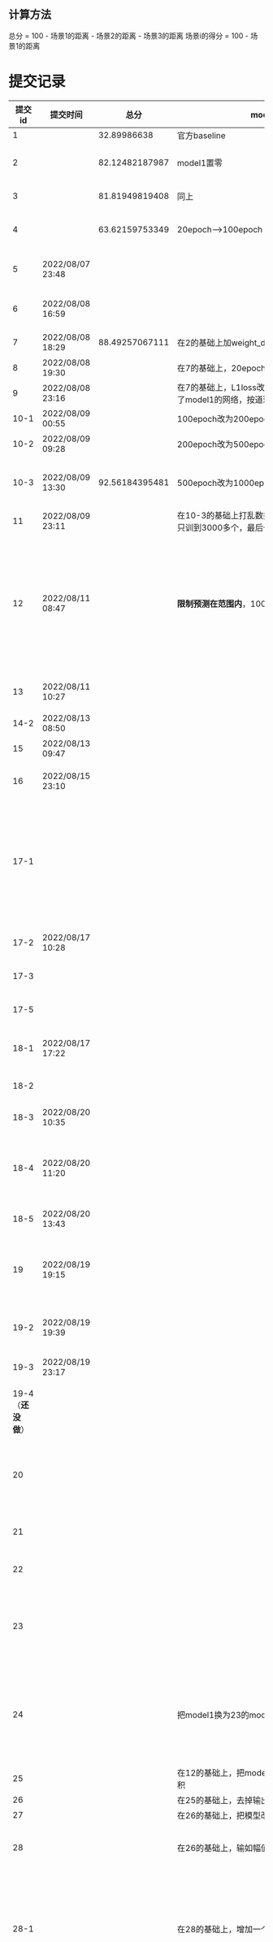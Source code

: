 ## 计算方法
总分 = 100 - 场景1的距离 - 场景2的距离 - 场景3的距离
场景i的得分 = 100 - 场景1的距离
# 提交记录
| 提交id | 提交时间 | 总分 |model1方法 | 1得分 | 2得分 |  model1总结  | model2方法 |  3得分 | model2总结 |
|  ----  |  ----  |  ----  | ----  | ----  | ----  | ----  | ---- |---- |---- |
| 1 | | 32.89986638 |官方baseline | 98.79622250 | 49.26791637 | | 用的model1 | 84.83572752 | |
| 2 | | 82.12482187987 | model1置零 | 98.66551103312s | 98.62358332648 | 只用4个通道对场景1的效果影响不大，但是对场景2十分友好| 同上 | 同上| |
| 3 | | 81.81949819408 | 同上 |同上 | 同上 | | 只用1000个标签样本 |  84.53040383447 | 还不如直接用model1 |
| 4 | | 63.62159753349 | 20epoch-->100epoch |85.49242591707 | 86.15884952062 |  100个epoch，model1好像过拟合了，远不如之前20个epoch| 20epoch-->100epoch,最简单的半监督 |   91.97032209580 | 最简单的半监督得到的model2比之前还是有提升的 |
| 5 | 2022/08/07 23:48 | | | | | | 100epoch-->20epoch | 84.94623435439 | 4里面model2训练100epoch比20个epoch效果好，20个epoch欠拟合 |
| 6 | 2022/08/08 16:59 | | | | | | 花时间设计的半监督训练方式  | 91.52268251519 | 比最傻逼的半监督低了0.4个百分点，但是这次所有的训练都只有50个epoch |
| 7 | 2022/08/08 18:29 | 88.49257067111 | 在2的基础上加weight_decay | 98.49197300421 | 98.47791515170 | 加了weight_decay之后略微降了0.2左右 | 同上 | 同上 | 同上 |
| 8 | 2022/08/08 19:30 | | 在7的基础上，20epoch改为40epoch | 98.85236625224 | 98.84850910502 | 可以，是目前最强了 |  |  |  |
| 9 | 2022/08/08 23:16 | | 在7的基础上，L1loss改为MSEloss, 100epoch(重写了model1的网络，按道理是没有变化的) | 99.53934768497 | 99.53123079894 | 目前最强了，继续训或许可以更强 |  |  |  |
| 10-1 | 2022/08/09 00:55 | | 100epoch改为200epoch | 99.61251968129 | 99.60585838940 | 又强了0.1左右 |  |  |  |
| 10-2 | 2022/08/09 09:28 | | 200epoch改为500epoch | 99.68704509416 | 99.67430117920 | 又强了0.1左右,继续训，或许还可以增强 |  |  |  |
| 10-3 | 2022/08/09 13:30 | 92.56184395481 | 500epoch改为1000epoch | 99.71858824222 | 99.71303769030scenario | 又强了0.03左右,继续训，或许还可以增强 |  在4的基础上，傻逼版半监督，打乱数据顺序，1000个epoch |93.13021802229 | 提升了一个百分点 |
| 11 | 2022/08/09 23:11| | 在10-3的基础上打乱数据顺序，10000个epoch，只训到3000多个，最后一次保存是2500epoch | 99.75241118782 | 99.73356698664 | 又好了一些 |   |  |  |
| 12 | 2022/08/11 08:47 | | **限制预测在范围内**，10000个epoch | 99.72530729212 | 99.71998489872 | 从loss来看，没有11下降得快;评测效果略降略降，0.03左右|在6的基础上，改为打标签数量逐渐增多的策略、MSE、weightdecay、随机数种子、加载时打乱数据顺序、每次分数据时也打乱，增加epoch(M0 500，M1M2 500，M_last 1000),限制预测在范围内 | 93.03162626763 | 比6升了1.5,还是不够好 | 
| 13 | 2022/08/11 10:27 | | | | | | 在12的model1的基础上，用1000个有标签数据finetune | 92.44001574439 | 不是很棒 |
|14-2| 2022/08/13 08:50 | | | | | | tri-training | 41.77820351692 | loss下降不太好 |
| 15 | 2022/08/13 09:47 | | | | | | self-training | 93.02363670053 | 每轮20个epoch，loss就下降得可以了，可是效果一般 |
| 16 | 2022/08/15 23:10 | | | | | | 输入幅值，1维卷积 | 96.08785402072 | 评测挺棒，输入幅值挺有用，xm输入幅值到原网络也是96.0 |
| 17-1 | | | | | | |输入幅值，resnet18，后接dropout、非线性、全连接，不加载预训练模型(提交时为防止爆显存，要eval和no_grad)(为了防止联网报错，不要加载预训练模型)，1000epoch | 97.45210068581 | |
| 17-2 | 2022/08/17 10:28 | | | | | | 加载预训练模型，改为4000epoch | 98.14843160368 | 从loss来看，训练集欠拟合了，评测很好，resnet18很有用 |
| 17-3 | | | | | | | 17-2基础上， 全连接层改为512-2 | 97.87331292661 | 从loss也可以看到，过拟合了  |
| 17-5 | | | | | | | 17-3基础上，全连接层512-128-2，dropout为0.1 | 98.00809427331 | 从loss也可以看到，又欠拟合了 | 
| 18-1 | 2022/08/17 17:22 | | | | | |  17-3的基础上，resnet18改为resnet34 |**98.18129227760** | 从loss来看，过拟合了，从测试来看，当前最佳 |
| 18-2 | | | | | | | 18-1的基础上，weight decay改为0.01 |97.74274708161 | 从loss来看，还是过拟合了，训练和测试loss都没18-1好 |
| 18-3 | 2022/08/20 10:35 | | | | | | 18-1的基础上，加dropout=0.3 | 97.98243330091 | 又有点欠拟合了 |
| 18-4 | 2022/08/20 11:20 | | | | | | 18-1的基础上，加dropout=0.1 | 97.93813724976| 训练和验证的loss很均衡，可是评测分数没有体现优势**可能训练和验证没必要均衡，重点是在验证集上要好（即欠拟合，过拟合都行，只要验证集loss低）** |
| 18-5 | 2022/08/20 13:43 | | | | | | 18-1的基础上，加dropout=0.05 | 97.86239343732 |有点过拟合 |
| 19 | 2022/08/19 19:15 | | | | | | 在15 self training的基础上，resnet18改为resnet34，以及输入为幅值，（15与18-1的结合） | 98.18568403176 | 
| 19-2 | 2022/08/19 19:39 | | | | | | 在19的基础上，重复轮数20改为10，epochs20改为100 | 98.23597831945
| 19-3 | 2022/08/19 23:17 | | | | | | 在19的基础上，预训练模型用18-1训练好的模型 | 98.18945133566 |
| 19-4（**还没做**） | | | | | | | 19的基础上，像官方代码一样分一个验证集出来,weight decay
| 20 | | | | | | | 18-1的基础上，从输入三个通道都是一样的幅值，改为，输入两个通道位一样的幅值，第三个通道为相位 | | 从训练和测试loss来看，过拟合很严重，说明相位信息可能没啥用 |
| 21 | | | | | | | 18-1的基础上，resnet34改为resnet50 |  | 无法提交，会爆显存|
| 22 | | | | | | | 17-2的基础上，resnet18改为resnet34 | 98.14994566411 | 也是欠拟合，和17-2效果相近 |
| 23 | | | | | | | 加载22的模型作为预训练模型，self-training，带测试集 | 98.23264712013 | 这种resnet外接全连接层还是老问题，训练loss降不下去，停在1.几，也可能是因为dropout0.3太大了。（没训完，很耗时，只完整地训练7轮，验证集0.7409） |
| 24 | | | 把model1换为23的model2（resnet34外接全连接） | | | 这个时候，model1和model2都这么大的话，提交会爆显存；把model2改为官方的小模型居然还是爆显存，说明这个model1不能这么大;换成17-3中最小的resnet18，也还是爆显存 |
| 25 | | | 在12的基础上，把model1换成16中的幅值、一维卷积 | | | 从loss来看，还不如12中loss下降得快| 
| 26 | | | 在25的基础上，去掉输出限制 | | |  比25，loss下降得更快 |
| 27 | | | 在26的基础上，把模型改为vgg11_bn | | | vgg11_bn有500M+ |
| 28 | |  | 在26的基础上，输如幅值，配合官方原模型 |99.69736780548 | 99.68891700505| 比25，26，loss下降得更快，但好像还是微微不如11，可以试试去掉padding |
| 28-1 | | | 在28的基础上，增加一个全连接层 | 99.73683759550 | 99.71096224744 | 一边训一边提交，可以发现，一般来说，验证集loss越低，测评分数越高；但也不一定，比如5000epoch时验证集loss为0.227低于11的0.295，但是测评分数比11差一些；总共训练大约10000个epoch |
| 28-2 | | | 在28-1的基础上，改schedular  `StepLR(optimizer, step_size=30, gamma=0.5)` | 99.58958395960 | 99.57577081365| lr下降得很快，大约100epoch就乘以0.1； loss下降相比28-1没有优势 |
| 28-3 | | |  在28-1的基础上，改schedular `CosineAnnealingLR(optimizer, T_max=200)` |99.71646299278 | 99.70463546103| 训到3700epoch|
| 29 | | | 在28-2的基础上，增加dropout0.1 | | | 加dropout好像会减缓loss的下降
| 30 | | | 在28-1的基础上，把全连接层再变大`nn.Linear(768*9*4,1000)`,schedular  `StepLR(optimizer, step_size=30, gamma=0.5)`| 99.61008989321 | 99.60330123756 | 这个模型115M了，在改之前模型只有20M，试了一下，不会爆显存，只训了500个epoch|
| 31 | | | 基于30，将输入缩小一倍再输入resnet18（输入幅值，经过二维卷积步长为2，再输入resnet）, batch size 512 |  99.50162316622 | 99.48286763623 | 综合loss和评测分数来看，**貌似欠拟合完全没关系，只要在验证集上表现好即可**|
| 32 | | | 基于31，更改缩小方式（幅值复制三份，经过二维步长为2的池化，再输入resnet）, batch size 256 | 
| 33 | | | 爆显存还有一种解决方式，把不用的维度从取0改为丢弃，那么就不用另外缩小高宽了，batch size 1024（可能太大了点），其他基于32 |
| 34 | | | 基于33，将学习率调整策略改为`ReduceLROnPlateau(optimizer, factor=0.1)`,将batchsize改为32（博客https://www.cnblogs.com/kk17/p/10162510.html说过大batch size不好）| | | **特别注意，这个学习率调整策略的scheduler.step(valloss)这种写法不适用于别的学习率调整策略，记得改过来**|
| 34-1 | | |基于34，factor改为0.5 |
| 34-2 | | |和34-1一样，验证可复现性 **设定可复现，会显著降低训练速度** |
| 35 | | | 基于34 `ReduceLROnPlateau(optimizer, factor=0.8, patience=30,)`  bs 1024| | | loss比34好多了|
| 35-1 | | |基于35，bs 32 | | | 从一两百个epochs来看，训练和验证得loss貌似确实比35（bs 1024）下降地块一些, 但是从长期来看，训练loss下降得也更好，验证loss却下降得很差。**惊奇地发现，35（bs 1024）欠拟合，bs 32过拟,bs512可能会好点？** **貌似小batch size容易过拟合，大batch size容易欠拟合**|
| 35-2 | | |基于35，bs 512 | | | |
| 35-3 | | |基于35，bs 256 |99.79162396550 | 99.77670819206 | 训了6600个epochs（后面几千个epochs没训出啥）|
| 35-3-2 | | |基于35-3，lr 0.01 | | | 应该说没有明显的优势，尽管貌似不那么过拟合|
| 35-4 | | |基于35，bs 128 | | | |
| 35-5 | | |基于35，bs 64 | | | 25-2,35-3,35-4,35-5,占用显存分别为3551M、2339M、1739M、1451M；四者速度上的区别不大，几乎同时开训，花约三个小时分别训到529、521、518、449epoch；四者都是过拟合，从验证集loss来看，batchsize 512和256比较好|
| 36 | | | **transformer** ，model大小只有1.7M | | | loss不太能下降|
| 36-1 | | | 基于36，输入(256,16) | | |  |
| 37-2 | | |基于35-2，resnet18改为resnet34，另外**防爆显存借用了热心小哥哥的策略** | | | |
| 37-3 | | |基于37-2，bs 256 | | | |
| 37-3-2 | | |基于37-3，**seed 42** | | | 貌似影响不大|
| 37-4 | | |基于37-2，bs 128 | | | |
| 37-5 | | |基于37-2，bs 64 | | | |
| 38 | | | | | | |1000个数据，只取四个角的数据，resnet34，bs 32，官方学习率设定| | 从loss来看，不如全用上18个基站的数据|
| 39 | 2022/08/27 23:34 | | | | | |基于38，进行10倍的数据扩增（一部分通道置零），训练集9000个数据, bs 256| 97.96836822572 | 2000epochs |
| 39-（1） | | | | | | | 基于39，不用再训练，预测时采用**TTA** | | |
| 40 | | | | | | |基于39，进行20倍的数据扩增，训练集18000个数据 | 97.68973019731 | 630epochs(老早就训练卡住了)|
| 40-（1） | | | | | | | 基于40，不用再训练，预测时采用TTA | | **后续可以考虑训练的数据扩增和测试时TTA数据扩增，进行一样的数据扩增，而不是随机的**|
| 41 | | | | | | | 变换数据扩增方式，训练集每个样本采用不同的数据扩增形式，训练集10倍数数据扩增 | 98.09202797165 |  800epochs|
| 41-（1） | | | | | | | 41训的模型，在测试时，采用tta | 97.91865551469 | 比41还降了一些|
| 41-2 | | | | | | | 在41的基础上，在训练时，验证集也做数据扩增 | | |
| 41-3 | | | | | | | 在41-2的基础上，把resnet34的全连接层变大，bs128(别人在跑，显存有限) | 97.88956186160 | 1500epochs(后面几百个epochs没变化)|
| 42 | | | | | | | 在41-2的基础上，换为resnet50, bs64(别人在跑，显存有限) |
| 43 | | | 基于35-3，将输入从三份幅值换为实部、虚部、幅值 | 99.83723944491 | 99.83099084369 | 3600epochs，后面几千轮都没变化|
| 43-1 | | | 在43的基础上，resnet18换位renet34 |99.83662511112|99.83289266007| 3780epochs,后面几千轮没有变化 |
| 43-2 | | |  在43-1的基础上，把学习率调整策略改为官方的|
| 43-3 | | | 在43-1的基础上，把学习率调整策略改为`CosineAnnealingLR(optimizer, T_max=100)` |
| 43-4 | | | 在43-1的基础上，把学习率调整策略改为`CosineAnnealingWarmRestarts(optimizer, T_0=100, T_mult=2)` | 99.80719578850 | 99.79667816275| 740epochs |
| 44 |  | | | | |  | 在18-1的基础上，将输入从三份幅值换为实部、虚部、幅值，bs改为256 | | |
| 44-1 | | | | | | | 在44的基础上，bs改为32 | **98.62426412664/98.56607091007**| **3000/10000epochs，相比44，验证集loss好了好多好多！貌似只有1000个数据时，batch size 32比较合适** ,10000epochs反而更差？？？？？？？？？？？ |
| 44-2 | | | | | | | 在44的基础上，bs改为16 | 98.22440717360 | 10000epochs相比44-1，loss是差点，但是评测差得有点多|
| 44-3 | | | | | | | 在44-1的基础上，weight decay改为1e-2 | 97.86271751838 | 10000epoch, 与44-1相比，过拟合是好了些，可是验证集loss没有明显优势,验证集loss0.6，可是评分居然这么低|
| 44-4 | | | | | | | 在44-1的基础上，resnet34改为resnet50 |98.41554758651/98.21400689474 | 1000epochs/9000epochs|
| 44-5 | | | | | | | 在44-1的基础上，resnet34改为resnet101 | 98.30293853612 | 5699epochs, model有163M |
| 44-6 | | | | | | | 在44-1的基础上，resnet34改为resnext50_32x4 | 98.26218892736 | model 89M,1390epochs,**相比44-1,loss明明差不多，可是分数却差这么多！！！！！！！，44-这个系列得实验说明在model2上，这个验证集loss的说服力不是很够！！！！！！！！！**|
| 44-7 | | | | | | | 在44-1的基础上，resnet34改为resnext101_32x8d | | model **332M**|
| 44-8 | | | | | | |在44-1的基础上，weight decay改为2e-4 | **98.62426412664**/ 98.56607091007 | 2400epochs/10000epochs |
| 44-9 | | | | | | |在44-1的基础上，weight decay改为1e-3 | 98.45415858159/98.41634253565 | 5600/10000epochs |
| 44-10 | | | | | | |在44-1的基础上，增大全连接层 | | 效果很差|
| 44-11 | | | | | | |在44-1的基础上，weight decay改为5e-4 | 98.43036434774/98.56559304506|550epochs/7545epochs |
| 44-12 | | | | | | |在44-1的基础上，学习率策略改为reducelronpleatu | 98.24390548934| 10000epochs|
| 44-13 | | | | | | |在44-1的基础上，resnet不加载预训练权重 | 98.01732483132| 10000epochs|
| 44-14 | | | | | | |在44-1的基础上，resnet34改为resnet18 | 98.47909717720 | 10000epochs|
| 44-15 | | | | | | |在44-1的基础上，随机数种子改为42 |98.55443826034/98.46493644120 | 894epochs/8926epochs|
| 44-16 | | | | | | |在44-1的基础上, split-ratio改为0.2 | 98.26361826185 | 10000epochs |
| 45| | | 在36的基础上，加上位置编码 |
| 46 | | | 在43-1的基础上，将原始数据扩增一份只有那4个基站的，现在相当于用30000份数据，此时modeldesign2里面就不用消除不用的基站了 |

